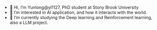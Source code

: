 - 👋 Hi, I’m Yunlong@yl1127, PhD student at Stony Brook University
- 👀 I’m interested in AI application, and how it interacts with the world.
- 🌱 I’m currently studying the Deep learning and Reinforcement learning, also a LLM project.


<!---
yl1127/yl1127 is a ✨ special ✨ repository because its `README.md` (this file) appears on your GitHub profile.
You can click the Preview link to take a look at your changes.
--->
